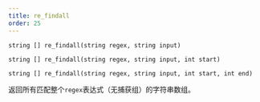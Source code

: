 ```yaml
---
title: re_findall
order: 25
---
```

`string [] re_findall(string regex, string input)`

`string [] re_findall(string regex, string input, int start)`

`string [] re_findall(string regex, string input, int start, int end)`

返回所有匹配整个`regex`表达式（无捕获组）的字符串数组。
